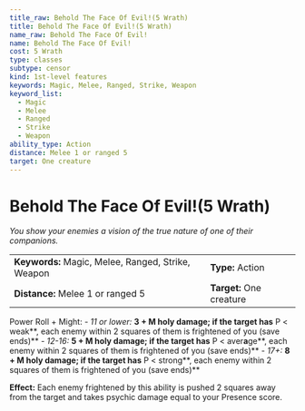 ```yaml
---
title_raw: Behold The Face Of Evil!(5 Wrath)
title: Behold The Face Of Evil!(5 Wrath)
name_raw: Behold The Face Of Evil!
name: Behold The Face Of Evil!
cost: 5 Wrath
type: classes
subtype: censor
kind: 1st-level features
keywords: Magic, Melee, Ranged, Strike, Weapon
keyword_list:
  - Magic
  - Melee
  - Ranged
  - Strike
  - Weapon
ability_type: Action
distance: Melee 1 or ranged 5
target: One creature
---
```


# Behold The Face Of Evil!(5 Wrath)

*You show your enemies a vision of the true nature of one of their companions.*

|                                                    |                          |
| :------------------------------------------------- | :----------------------- |
| **Keywords:** Magic, Melee, Ranged, Strike, Weapon | **Type:** Action         |
| **Distance:** Melee 1 or ranged 5                  | **Target:** One creature |

Power Roll + Might: - *11 or lower:* **3 + M holy damage; if the target has** P \< weak\*\*, each enemy within 2 squares of them is frightened of you (save ends)\*\* - *12-16:* **5 + M holy damage; if the target has** P \< aver**a**ge\*\*, each enemy within 2 squares of them is frightened of you (save ends)\*\* - *17+:* **8 + M holy damage; if the target has** P \< strong\*\*, each enemy within 2 squares of them is frightened of you (save ends)\*\*

**Effect:** Each enemy frightened by this ability is pushed 2 squares away from the target and takes psychic damage equal to your Presence score.
